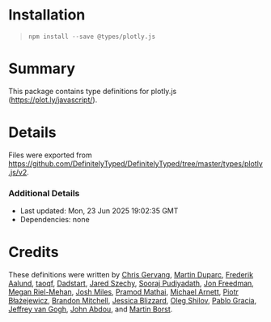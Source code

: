# Installation
> `npm install --save @types/plotly.js`

# Summary
This package contains type definitions for plotly.js (https://plot.ly/javascript/).

# Details
Files were exported from https://github.com/DefinitelyTyped/DefinitelyTyped/tree/master/types/plotly.js/v2.

### Additional Details
 * Last updated: Mon, 23 Jun 2025 19:02:35 GMT
 * Dependencies: none

# Credits
These definitions were written by [Chris Gervang](https://github.com/chrisgervang), [Martin Duparc](https://github.com/martinduparc), [Frederik Aalund](https://github.com/frederikaalund), [taoqf](https://github.com/taoqf), [Dadstart](https://github.com/Dadstart), [Jared Szechy](https://github.com/szechyjs), [Sooraj Pudiyadath](https://github.com/soorajpudiyadath), [Jon Freedman](https://github.com/jonfreedman), [Megan Riel-Mehan](https://github.com/meganrm), [Josh Miles](https://github.com/milesjos), [Pramod Mathai](https://github.com/skippercool), [Michael Arnett](https://github.com/marnett-git), [Piotr Błażejewicz](https://github.com/peterblazejewicz), [Brandon Mitchell](https://github.com/brammitch), [Jessica Blizzard](https://github.com/blizzardjessica), [Oleg Shilov](https://github.com/olegshilov), [Pablo Gracia](https://github.com/PabloGracia), [Jeffrey van Gogh](https://github.com/jvgogh), [John Abdou](https://github.com/jpabdou), and [Martin Borst](https://github.com/mrtnbrst).
